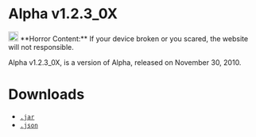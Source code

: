 # Alpha v1.2.3_0X

<img src="/minecraft.jar/stop.png" height="20px" width="20px">
**Horror Content:** If your device broken or you scared, the website will not responsible.

Alpha v1.2.3_0X, is a version of Alpha, released on November 30, 2010.

# Downloads

- <a href="a1.2.3_0x/a1.2.3_0x.jar" download><code>.jar</code></a>
- <a href="a1.2.3_0x/a1.2.3_0x.json" download><code>.json</code></a>
